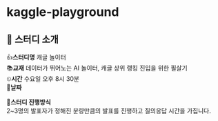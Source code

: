 # kaggle-playground  
## 🔨 스터디 소개   
👍**스터디명** 캐글 놀이터  
📚**교재** 데이터가 뛰어노는 AI 놀이터, 캐글 상위 랭킹 진입을 위한 필살기  
⏲**시간** 수요일 오후 8시 30분   
📆**날짜**    

🔨**스터디 진행방식**  
2~3명의 발표자가 정해진 분량만큼의 발표를 진행하고 질의응답 시간을 가집니다.  
